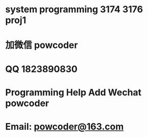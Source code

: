 # system programming 3174 3176 proj1
# 加微信 powcoder

# QQ 1823890830

# Programming Help Add Wechat powcoder

# Email: powcoder@163.com

